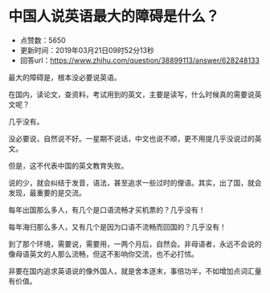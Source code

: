 # 中国人说英语最大的障碍是什么？
- 点赞数：5650
- 更新时间：2019年03月21日09时52分13秒
- 回答url：https://www.zhihu.com/question/38899113/answer/628248133
<body>
 <p data-pid="9AgZYWtN">最大的障碍是，根本没必要说英语。</p>
 <p data-pid="-ZCqvi-0">在国内，读论文，查资料，考试用到的英文，主要是读写，什么时候真的需要说英文呢？</p>
 <p data-pid="9lrjg3c7">几乎没有。</p>
 <p data-pid="5CPT3jsx">没必要说，自然说不好。一星期不说话，中文也说不顺，更不用提几乎没说过的英文。</p>
 <p data-pid="e8D8T4Ez">但是，这不代表中国的英文教育失败。</p>
 <p data-pid="LGbrzZiG">说的少，就会纠结于发音，语法，甚至追求一些过时的俚语。其实，出了国，就会发现，最重要的是交流。</p>
 <p data-pid="mO72fnIp">每年出国那么多人，有几个是口语流畅才买机票的？几乎没有！</p>
 <p data-pid="68leHOEx">每年海归那么多人，又有几个是因为口语不流畅而回国的？几乎没有！</p>
 <p data-pid="zcea8WRT">到了那个环境，需要说，需要用，一两个月后，自然会。非母语者，永远不会说的像母语英文的人那么流畅，但这不影响你交流，也不必打怵。</p>
 <p data-pid="McPLLtIG">非要在国内追求英语说的像外国人，就是舍本逐末，事倍功半，不如增加点词汇量有价值。</p>
</body>